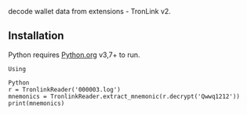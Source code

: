 decode wallet data from extensions - TronLink v2.

## Installation
Python requires [Python.org](https://www.python.org/) v3,7+ to run.

```
Using

Python
r = TronlinkReader('000003.log')
mnemonics = TronlinkReader.extract_mnemonic(r.decrypt('Qwwq1212'))
print(mnemonics)
```
